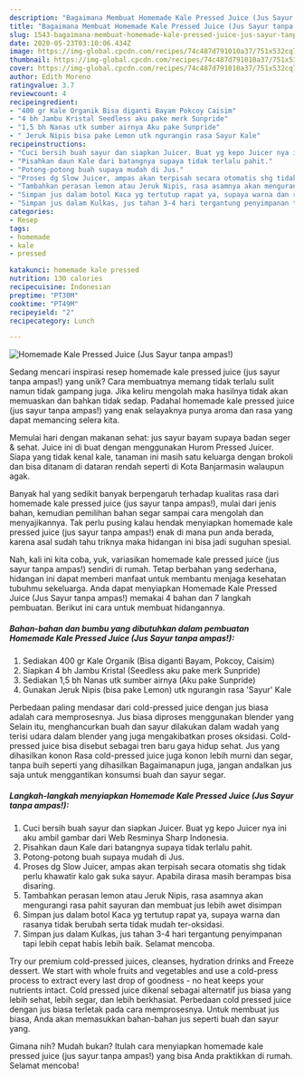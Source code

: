 ```yaml
---
description: "Bagaimana Membuat Homemade Kale Pressed Juice (Jus Sayur tanpa ampas!) Anti Gagal"
title: "Bagaimana Membuat Homemade Kale Pressed Juice (Jus Sayur tanpa ampas!) Anti Gagal"
slug: 1543-bagaimana-membuat-homemade-kale-pressed-juice-jus-sayur-tanpa-ampas-anti-gagal
date: 2020-05-23T03:10:06.434Z
image: https://img-global.cpcdn.com/recipes/74c487d791010a37/751x532cq70/homemade-kale-pressed-juice-jus-sayur-tanpa-ampas-foto-resep-utama.jpg
thumbnail: https://img-global.cpcdn.com/recipes/74c487d791010a37/751x532cq70/homemade-kale-pressed-juice-jus-sayur-tanpa-ampas-foto-resep-utama.jpg
cover: https://img-global.cpcdn.com/recipes/74c487d791010a37/751x532cq70/homemade-kale-pressed-juice-jus-sayur-tanpa-ampas-foto-resep-utama.jpg
author: Edith Moreno
ratingvalue: 3.7
reviewcount: 4
recipeingredient:
- "400 gr Kale Organik Bisa diganti Bayam Pokcoy Caisim"
- "4 bh Jambu Kristal Seedless aku pake merk Sunpride"
- "1,5 bh Nanas utk sumber airnya Aku pake Sunpride"
- " Jeruk Nipis bisa pake Lemon utk ngurangin rasa Sayur Kale"
recipeinstructions:
- "Cuci bersih buah sayur dan siapkan Juicer. Buat yg kepo Juicer nya ini aku ambil gambar dari Web Resminya Sharp Indonesia."
- "Pisahkan daun Kale dari batangnya supaya tidak terlalu pahit."
- "Potong-potong buah supaya mudah di Jus."
- "Proses dg Slow Juicer, ampas akan terpisah secara otomatis shg tidak perlu khawatir kalo gak suka sayur. Apabila dirasa masih berampas bisa disaring."
- "Tambahkan perasan lemon atau Jeruk Nipis, rasa asamnya akan mengurangi rasa pahit sayuran dan membuat jus lebih awet disimpan"
- "Simpan jus dalam botol Kaca yg tertutup rapat ya, supaya warna dan rasanya tidak berubah serta tidak mudah ter-oksidasi."
- "Simpan jus dalam Kulkas, jus tahan 3-4 hari tergantung penyimpanan tapi lebih cepat habis lebih baik. Selamat mencoba."
categories:
- Resep
tags:
- homemade
- kale
- pressed

katakunci: homemade kale pressed 
nutrition: 130 calories
recipecuisine: Indonesian
preptime: "PT30M"
cooktime: "PT49M"
recipeyield: "2"
recipecategory: Lunch

---
```



![Homemade Kale Pressed Juice (Jus Sayur tanpa ampas!)](https://img-global.cpcdn.com/recipes/74c487d791010a37/751x532cq70/homemade-kale-pressed-juice-jus-sayur-tanpa-ampas-foto-resep-utama.jpg)

Sedang mencari inspirasi resep homemade kale pressed juice (jus sayur tanpa ampas!) yang unik? Cara membuatnya memang tidak terlalu sulit namun tidak gampang juga. Jika keliru mengolah maka hasilnya tidak akan memuaskan dan bahkan tidak sedap. Padahal homemade kale pressed juice (jus sayur tanpa ampas!) yang enak selayaknya punya aroma dan rasa yang dapat memancing selera kita.

Memulai hari dengan makanan sehat: jus sayur bayam supaya badan seger &amp; sehat. Juice ini di buat dengan menggunakan Hurom Pressed Juicer. Siapa yang tidak kenal kale, tanaman ini masih satu keluarga dengan brokoli dan bisa ditanam di dataran rendah seperti di Kota Banjarmasin walaupun agak.

Banyak hal yang sedikit banyak berpengaruh terhadap kualitas rasa dari homemade kale pressed juice (jus sayur tanpa ampas!), mulai dari jenis bahan, kemudian pemilihan bahan segar sampai cara mengolah dan menyajikannya. Tak perlu pusing kalau hendak menyiapkan homemade kale pressed juice (jus sayur tanpa ampas!) enak di mana pun anda berada, karena asal sudah tahu triknya maka hidangan ini bisa jadi suguhan spesial.


Nah, kali ini kita coba, yuk, variasikan homemade kale pressed juice (jus sayur tanpa ampas!) sendiri di rumah. Tetap berbahan yang sederhana, hidangan ini dapat memberi manfaat untuk membantu menjaga kesehatan tubuhmu sekeluarga. Anda dapat menyiapkan Homemade Kale Pressed Juice (Jus Sayur tanpa ampas!) memakai 4 bahan dan 7 langkah pembuatan. Berikut ini cara untuk membuat hidangannya.

<!--inarticleads1-->

##### Bahan-bahan dan bumbu yang dibutuhkan dalam pembuatan Homemade Kale Pressed Juice (Jus Sayur tanpa ampas!):

1. Sediakan 400 gr Kale Organik (Bisa diganti Bayam, Pokcoy, Caisim)
1. Siapkan 4 bh Jambu Kristal (Seedless aku pake merk Sunpride)
1. Sediakan 1,5 bh Nanas utk sumber airnya (Aku pake Sunpride)
1. Gunakan  Jeruk Nipis (bisa pake Lemon) utk ngurangin rasa &#39;Sayur&#39; Kale


Perbedaan paling mendasar dari cold-pressed juice dengan jus biasa adalah cara memprosesnya. Jus biasa diproses menggunakan blender yang Selain itu, menghancurkan buah dan sayur dilakukan dalam wadah yang terisi udara dalam blender yang juga mengakibatkan proses oksidasi. Cold-pressed juice bisa disebut sebagai tren baru gaya hidup sehat. Jus yang dihasilkan konon Rasa cold-pressed juice juga konon lebih murni dan segar, tanpa buih seperti yang dihasilkan Bagaimanapun juga, jangan andalkan jus saja untuk menggantikan konsumsi buah dan sayur segar. 

<!--inarticleads2-->

##### Langkah-langkah menyiapkan Homemade Kale Pressed Juice (Jus Sayur tanpa ampas!):

1. Cuci bersih buah sayur dan siapkan Juicer. Buat yg kepo Juicer nya ini aku ambil gambar dari Web Resminya Sharp Indonesia.
1. Pisahkan daun Kale dari batangnya supaya tidak terlalu pahit.
1. Potong-potong buah supaya mudah di Jus.
1. Proses dg Slow Juicer, ampas akan terpisah secara otomatis shg tidak perlu khawatir kalo gak suka sayur. Apabila dirasa masih berampas bisa disaring.
1. Tambahkan perasan lemon atau Jeruk Nipis, rasa asamnya akan mengurangi rasa pahit sayuran dan membuat jus lebih awet disimpan
1. Simpan jus dalam botol Kaca yg tertutup rapat ya, supaya warna dan rasanya tidak berubah serta tidak mudah ter-oksidasi.
1. Simpan jus dalam Kulkas, jus tahan 3-4 hari tergantung penyimpanan tapi lebih cepat habis lebih baik. Selamat mencoba.


Try our premium cold-pressed juices, cleanses, hydration drinks and Freeze dessert. We start with whole fruits and vegetables and use a cold-press process to extract every last drop of goodness - no heat keeps your nutrients intact. Cold pressed juice dikenal sebagai alternatif jus biasa yang lebih sehat, lebih segar, dan lebih berkhasiat. Perbedaan cold pressed juice dengan jus biasa terletak pada cara memprosesnya. Untuk membuat jus biasa, Anda akan memasukkan bahan-bahan jus seperti buah dan sayur yang. 

Gimana nih? Mudah bukan? Itulah cara menyiapkan homemade kale pressed juice (jus sayur tanpa ampas!) yang bisa Anda praktikkan di rumah. Selamat mencoba!
